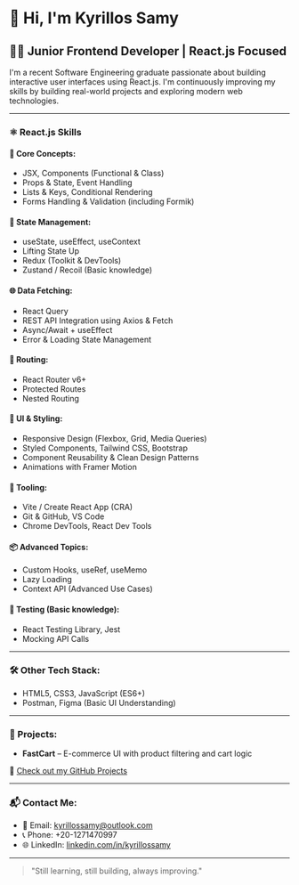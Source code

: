 
# 👋 Hi, I'm Kyrillos Samy

## 🧑‍💻 Junior Frontend Developer | React.js Focused

I'm a recent Software Engineering graduate passionate about building interactive user interfaces using React.js. I'm continuously improving my skills by building real-world projects and exploring modern web technologies.

---

### ⚛️ React.js Skills

#### 🚀 Core Concepts:
- JSX, Components (Functional & Class)
- Props & State, Event Handling
- Lists & Keys, Conditional Rendering
- Forms Handling & Validation (including Formik)

#### 🧠 State Management:
- useState, useEffect, useContext
- Lifting State Up
- Redux (Toolkit & DevTools)
- Zustand / Recoil (Basic knowledge)

#### 🌐 Data Fetching:
- React Query
- REST API Integration using Axios & Fetch
- Async/Await + useEffect
- Error & Loading State Management

#### 🧭 Routing:
- React Router v6+
- Protected Routes
- Nested Routing

#### 🎨 UI & Styling:
- Responsive Design (Flexbox, Grid, Media Queries)
- Styled Components, Tailwind CSS, Bootstrap
- Component Reusability & Clean Design Patterns
- Animations with Framer Motion

#### 🧰 Tooling:
- Vite / Create React App (CRA)
- Git & GitHub, VS Code
- Chrome DevTools, React Dev Tools

#### 📦 Advanced Topics:
- Custom Hooks, useRef, useMemo
- Lazy Loading
- Context API (Advanced Use Cases)

#### 🧪 Testing (Basic knowledge):
- React Testing Library, Jest
- Mocking API Calls

---

### 🛠️ Other Tech Stack:
- HTML5, CSS3, JavaScript (ES6+)
- Postman, Figma (Basic UI Understanding)

---

### 📂 Projects:
- **FastCart** – E-commerce UI with product filtering and cart logic
  
🔗 [Check out my GitHub Projects](https://github.com/Kyrillos-Samy1)

---

### 📬 Contact Me:
- 📧 Email: kyrillossamy@outlook.com  
- 📞 Phone: +20-1271470997  
- 🌐 LinkedIn: [linkedin.com/in/kyrillossamy]([https://linkedin.com/in/kyrillossamy](https://www.linkedin.com/in/kyrillos-samy-38b110222))

---

> "Still learning, still building, always improving."
